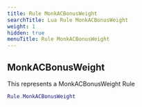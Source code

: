 ```yaml
---
title: Rule MonkACBonusWeight
searchTitle: Lua Rule MonkACBonusWeight
weight: 1
hidden: true
menuTitle: Rule MonkACBonusWeight
---
```

## MonkACBonusWeight

This represents a MonkACBonusWeight Rule
```lua
Rule.MonkACBonusWeight
```